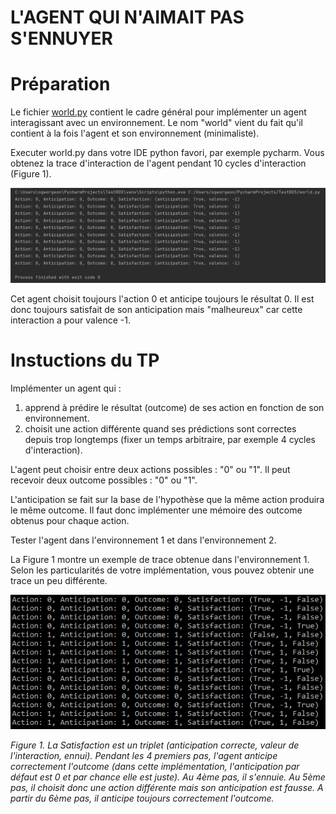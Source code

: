 # L'AGENT QUI N'AIMAIT PAS S'ENNUYER

# Préparation

Le fichier [world.py](https://github.com/OlivierGeorgeon/Developmental-AI-Lab/blob/master/world.py) contient le cadre général pour implémenter un agent interagissant avec un environnement. 
Le nom "world" vient du fait qu'il contient à la fois l'agent et son environnement (minimaliste).

Executer world.py dans votre IDE python favori, par exemple pycharm. 
Vous obtenez la trace d'interaction de l'agent pendant 10 cycles d'interaction (Figure 1).

![Trace 0](trace0.png)

Cet agent choisit toujours l'action 0 et anticipe toujours le résultat 0. Il est donc toujours satisfait de son anticipation mais "malheureux" car cette interaction a pour valence -1.

# Instuctions du TP

Implémenter un agent qui : 
1. apprend à prédire le résultat (outcome) de ses action en fonction de son environnement. 
1. choisit une action différente quand ses prédictions sont correctes depuis trop longtemps (fixer un temps arbitraire, par exemple 4 cycles d'interaction).

L'agent peut choisir entre deux actions possibles : "0" ou "1".
Il peut recevoir deux outcome possibles : "0" ou "1".

L'anticipation se fait sur la base de l'hypothèse que la même action produira le même outcome. Il faut donc implémenter une mémoire des outcome obtenus pour chaque action. 

Tester l'agent dans l'environnement 1 et dans l'environnement 2.

La Figure 1 montre un exemple de trace obtenue dans l'environnement 1. Selon les particularités de votre implémentation, vous pouvez obtenir une trace un peu différente.

![Trace_agent1](trace_agent1.png)

_Figure 1. La Satisfaction est un triplet (anticipation correcte, valeur de l'interaction, ennui). Pendant les 4 premiers pas, l'agent anticipe correctement l'outcome (dans cette implémentation, l'anticipation par défaut est 0 et par chance elle est juste). Au 4ème pas, il s'ennuie. Au 5ème pas, il choisit donc une action différente mais son anticipation est fausse. A partir du 6ème pas, il anticipe toujours correctement l'outcome._